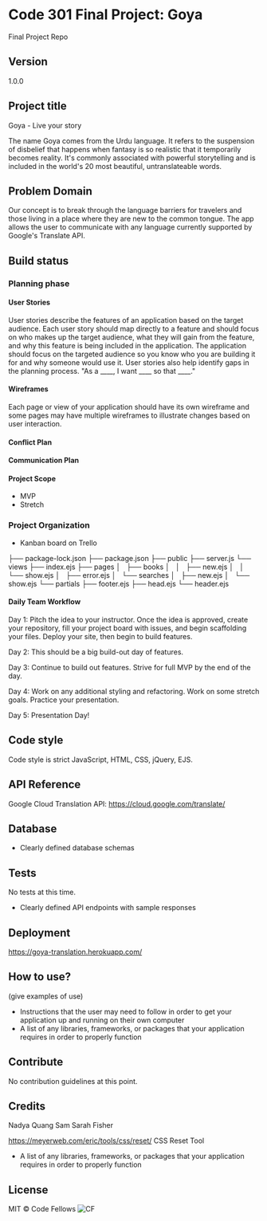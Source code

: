 # Code 301 Final Project: Goya
Final Project Repo

## Version
1.0.0 

## Project title
Goya - Live your story

The name Goya comes from the Urdu language. It refers to the suspension of disbelief that happens when fantasy is so realistic that it temporarily becomes reality. It's commonly associated with powerful storytelling and is included in the world's 20 most beautiful, untranslateable words. 

## Problem Domain
Our concept is to break through the language barriers for travelers and those living in a place where they are new to the common tongue. The app allows the user to communicate with any language currently supported by Google's Translate API.

## Build status
### Planning phase

#### User Stories
User stories describe the features of an application based on the target audience. Each user story should map directly to a feature and should focus on who makes up the target audience, what they will gain from the feature, and why this feature is being included in the application. The application should focus on the targeted audience so you know who you are building it for and why someone would use it. User stories also help identify gaps in the planning process.
"As a ____, I want ____ so that ____."

#### Wireframes
Each page or view of your application should have its own wireframe and some pages may have multiple wireframes to illustrate changes based on user interaction.

#### Conflict Plan

#### Communication Plan

#### Project Scope
 - MVP
 - Stretch

### Project Organization
 - Kanban board on Trello

├── package-lock.json
├── package.json
├── public
├── server.js
└── views
    ├── index.ejs
    ├── pages
    │   ├── books
    │   │   ├── new.ejs
    │   │   └── show.ejs
    │   ├── error.ejs
    │   └── searches
    │       ├── new.ejs
    │       └── show.ejs
    └── partials
        ├── footer.ejs
        ├── head.ejs
        └── header.ejs

#### Daily Team Workflow
Day 1: Pitch the idea to your instructor. Once the idea is approved, create your repository, fill your project board with issues, and begin scaffolding your files. Deploy your site, then begin to build features.

Day 2: This should be a big build-out day of features.

Day 3: Continue to build out features. Strive for full MVP by the end of the day.

Day 4: Work on any additional styling and refactoring. Work on some stretch goals. Practice your presentation.

Day 5: Presentation Day!

## Code style
Code style is strict JavaScript, HTML, CSS, jQuery, EJS.

## API Reference
Google Cloud Translation API: https://cloud.google.com/translate/

## Database 
- Clearly defined database schemas

## Tests
No tests at this time. 
- Clearly defined API endpoints with sample responses

## Deployment
https://goya-translation.herokuapp.com/

## How to use?
(give examples of use)
- Instructions that the user may need to follow in order to get your application up and running on their own computer
- A list of any libraries, frameworks, or packages that your application requires in order to properly function

## Contribute
No contribution guidelines at this point. 

## Credits
Nadya
Quang 
Sam
Sarah Fisher 

https://meyerweb.com/eric/tools/css/reset/ CSS Reset Tool
- A list of any libraries, frameworks, or packages that your application requires in order to properly function

## License
MIT © Code Fellows
![CF](https://i.imgur.com/7v5ASc8.png)